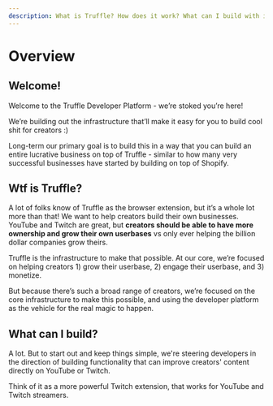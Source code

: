 ```yaml
---
description: What is Truffle? How does it work? What can I build with it?
---
```


# Overview

## Welcome!

Welcome to the Truffle Developer Platform - we’re stoked you’re here!

We’re building out the infrastructure that’ll make it easy for you to build cool shit for creators :)

Long-term our primary goal is to build this in a way that you can build an entire lucrative business on top of Truffle - similar to how many very successful businesses have started by building on top of Shopify.



## Wtf is Truffle?

A lot of folks know of Truffle as the browser extension, but it’s a whole lot more than that! We want to help creators build their own businesses. YouTube and Twitch are great, but **creators should be able to have more ownership and grow their own userbases** vs only ever helping the billion dollar companies grow theirs.

Truffle is the infrastructure to make that possible. At our core, we’re focused on helping creators 1) grow their userbase, 2) engage their userbase, and 3) monetize.

But because there’s such a broad range of creators, we’re focused on the core infrastructure to make this possible, and using the developer platform as the vehicle for the real magic to happen.

## What can I build?

A lot. But to start out and keep things simple, we're steering developers in the direction of building functionality that can improve creators' content directly on YouTube or Twitch.

Think of it as a more powerful Twitch extension, that works for YouTube and Twitch streamers.

###

